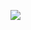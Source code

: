 [github]:https://github.com/crbyxwpzfl/crbyxwpzfl/discussions
[twitter]:https://twitter.com/crbyxwpzfl
[facebook]:https://facebook.com/crbyxwpzfl
[snapchat]:https://snapchat.com/add/crbyxwpzfl
[paypal]:https://paypal.me/crbyxwpzfl
[applemusic]:https://music.apple.com/profile/crbyxwpzfl

[<img src="https://pbs.twimg.com/profile_banners/2177054297/1512901091/1500x500" />][twitter]

[<img align="right" src="https://user-images.githubusercontent.com/60987359/110203036-2d821680-7e6c-11eb-9527-5d9d74d4a274.png" width="13" height="13" />][paypal]
&nbsp;
&nbsp;
&nbsp;
[<img align="right" src="https://user-images.githubusercontent.com/60987359/110144639-d8e18b80-7dd8-11eb-802e-722045971ed9.png" width="13" height="13" />][facebook]
&nbsp;
&nbsp;
&nbsp;
&nbsp;
[<img align="right" src="https://user-images.githubusercontent.com/60987359/110201339-d9beff80-7e62-11eb-98d2-7079db37dacf.png" width="13" height="13" />][twitter]
&nbsp;
&nbsp;
&nbsp;
&nbsp;
[<img align="right" src="https://user-images.githubusercontent.com/60987359/110144767-fd3d6800-7dd8-11eb-91a3-8e36cb6d30ed.png" width="13" height="13" />][snapchat]
&nbsp;
&nbsp;
&nbsp;
&nbsp;
[<img align="right" src="https://user-images.githubusercontent.com/60987359/110144629-d5e69b00-7dd8-11eb-87e9-603d613ff9d8.png" width="13" height="13" />][github]
&nbsp;
&nbsp;
&nbsp;
[<img align="right" src="https://user-images.githubusercontent.com/60987359/110204874-af2a7200-7e75-11eb-862a-81ded242801f.png" height="11" />][applemusic]

